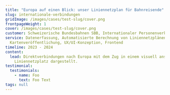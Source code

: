 ```yaml
---
title: "Europa auf einen Blick: unser Liniennetzplan für Bahnreisende"
slug: internationale-verbindungen
gridImage: /images/cases/test-slug/cover.png
frontpageWeight: 1
cover: /images/cases/test-slug/cover.png
customer: Schweizerische Bundesbahnen SBB, Internationaler Personenverkehr
service: Datenerfassung, Automatisierte Berechnung von Liniennetzplänen,
  Kartenveröffentlichung, UX/UI-Konzeption, Frontend
timeline: 2023 - 2024
content:
  lead: Direktverbindungen nach Europa mit dem Zug in einem visuell ansprechenden
    Liniennetzplatz dargestellt.
testimonial:
  testimonials:
    - name: Foo
      text: F﻿oo Text
tags: null
---
```

